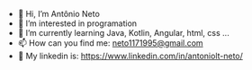 - 👋 Hi, I’m Antônio Neto
- 👀 I’m interested in programation
- 🌱 I’m currently learning Java, Kotlin, Angular, html, css ...
- 📫 How can you find me: neto1171995@gmail.com
- 🤝 My linkedin is: https://www.linkedin.com/in/antoniolt-neto/
